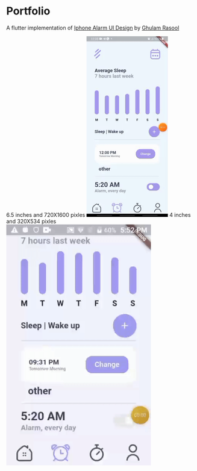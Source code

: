 # Portfolio
A flutter implementation of [Iphone Alarm UI Design](https://dribbble.com/shots/17158885-Iphone-Alarm-UI-Design) by [Ghulam Rasool](https://dribbble.com/ghulaam-rasool)

6.5 inches and 720X1600 pixles
![](larger_screen.gif) 
4 inches and 320X534 pixles
![](smaller_screen.gif) 


